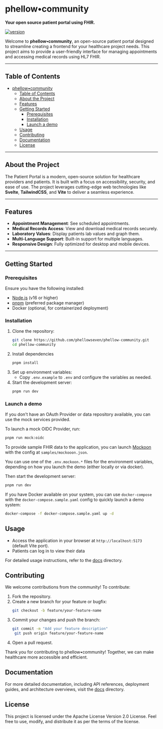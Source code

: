 # phellow•community

**Your open source patient portal using FHIR.**

[![version](https://img.shields.io/badge/version-2.0.0-green.svg)](https://github.com/phellowseven/phellow-community)

Welcome to **phellow•community**, an open-source patient portal designed to streamline creating a
frontend for your healthcare project needs. This project aims to provide a user-friendly interface
for managing appointments and accessing medical records using HL7 FHIR.

---

## Table of Contents

- [phellow•community](#phellowcommunity)
  - [Table of Contents](#table-of-contents)
  - [About the Project](#about-the-project)
  - [Features](#features)
  - [Getting Started](#getting-started)
    - [Prerequisites](#prerequisites)
    - [Installation](#installation)
    - [Launch a demo](#launch-a-demo)
  - [Usage](#usage)
  - [Contributing](#contributing)
  - [Documentation](#documentation)
  - [License](#license)

---

## About the Project

The Patient Portal is a modern, open-source solution for healthcare providers and patients. It is
built with a focus on accessibility, security, and ease of use. The project leverages cutting-edge
web technologies like **Svelte**, **TailwindCSS**, and **Vite** to deliver a seamless experience.

---

## Features

- **Appointment Management**: See scheduled appointments.
- **Medical Records Access**: View and download medical records securely.
- **Laboratory Values**: Display patients lab values and graph them.
- **Multi-Language Support**: Built-in support for multiple languages.
- **Responsive Design**: Fully optimized for desktop and mobile devices.

---

## Getting Started

### Prerequisites

Ensure you have the following installed:

- [Node.js](https://nodejs.org/) (v16 or higher)
- [pnpm](https://pnpm.io/) (preferred package manager)
- Docker (optional, for containerized deployment)

### Installation

1. Clone the repository:
   ```bash
   git clone https://github.com/phellowseven/phellow-community.git
   cd phellow-community
   ```
2. Install dependencies
   ```bash
   pnpm install
   ```
3. Set up environment variables:
   - Copy `.env.example` to `.env` and configure the variables as needed.
4. Start the development server:
   ```bash
   pnpm run dev
   ```

### Launch a demo

If you don't have an OAuth Provider or data repository available, you can use the mock services
provided.

To launch a mock OIDC Provider, run:

```bash
pnpm run mock:oidc
```

To provide sample FHIR data to the application, you can launch [Mockoon](https://mockoon.com/) with
the config at `samples/mockooon.json`.

You can use one of the `.env.mockoon.*` files for the environment variables, depending on how you
launch the demo (either locally or via docker).

Then start the development server:

```bash
pnpm run dev
```

If you have Docker available on your system, you can use `docker-compose` with the
`docker-compose.sample.yaml` config to quickly launch a demo system:

```bash
docker-compose -f docker-compose.sample.yaml up -d
```

## Usage

- Access the application in your browser at `http://localhost:5173` (default Vite port).
- Patients can log in to view their data

For detailed usage instructions, refer to the [docs](/docs/) directory.

## Contributing

We welcome contributions from the community! To contribute:

1. Fork the repository.
2. Create a new branch for your feature or bugfix:
   ```bash
   git checkout -b feature/your-feature-name
   ```
3. Commit your changes and push the branch:
   ```bash
   git commit -m "Add your feature description"
    git push origin feature/your-feature-name
   ```
4. Open a pull request.

Thank you for contributing to phellow•community! Together, we can make healthcare more accessible
and efficient.

## Documentation

For more detailed documentation, including API references, deployment guides, and architecture
overviews, visit the [docs](/docs/) directory.

## License

This project is licensed under the Apache License Version 2.0 License. Feel free to use, modify, and
distribute it as per the terms of the license.
